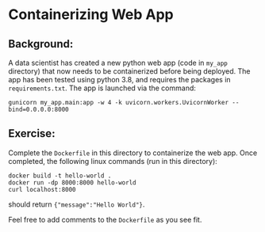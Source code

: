 # Containerizing Web App

## Background:
A data scientist has created a new python web app (code in `my_app` directory) that now needs to be containerized before being deployed. The app has been tested using python 3.8, and requires the packages in `requirements.txt`. The app is launched via the command:
```
gunicorn my_app.main:app -w 4 -k uvicorn.workers.UvicornWorker --bind=0.0.0.0:8000
```

## Exercise:
Complete the `Dockerfile` in this directory to containerize the web app. Once completed, the following linux commands (run in this directory):
```
docker build -t hello-world .
docker run -dp 8000:8000 hello-world
curl localhost:8000
```
should return `{"message":"Hello World"}`.

Feel free to add comments to the `Dockerfile` as you see fit.